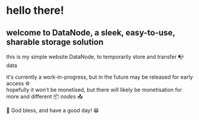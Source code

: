 # hello there!
## welcome to DataNode, a sleek, easy-to-use, sharable storage solution

this is my simple website DataNode, to temporarily store and transfer 📭 data 

it's currently a work-in-progress, but in the future may be released for early access ⚙️<br>
hopefully it won't be monetised, but there will likely be monetisation for more and different 📦 *nodes* 📤


🥳 God bless, and have a good day! 😁